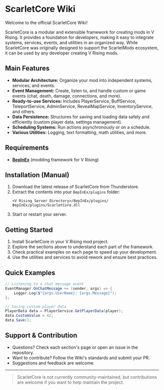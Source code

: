 # ScarletCore Wiki

Welcome to the official ScarletCore Wiki!

ScarletCore is a modular and extensible framework for creating mods in V Rising. It provides a foundation for developers, making it easy to integrate systems, services, events, and utilities in an organized way. While ScarletCore was originally designed to support the ScarletMods ecosystem, it can be used by any developer creating V Rising mods.

## Main Features

- **Modular Architecture:** Organize your mod into independent systems, services, and events.
- **Event Management:** Create, listen to, and handle custom or game events (chat, death, damage, connections, and more).
- **Ready-to-use Services:** Includes PlayerService, BuffService, TeleportService, AdminService, RevealMapService, InventoryService, and others.
- **Data Persistence:** Structures for saving and loading data safely and efficiently (custom player data, settings management).
- **Scheduling Systems:** Run actions asynchronously or on a schedule.
- **Various Utilities:** Logging, text formatting, math utilities, and more.

## Requirements

- **[BepInEx](https://wiki.vrisingmods.com/user/bepinex_install.html)** (modding framework for V Rising)

## Installation (Manual)

1. Download the latest release of ScarletCore from Thunderstore.
2. Extract the contents into your `BepInEx/plugins` folder:
   ```
   <V Rising Server Directory>/BepInEx/plugins/
   BepInEx/plugins/ScarletCore.dll
   ```
3. Start or restart your server.

## Getting Started

1. Install ScarletCore in your V Rising mod project.
2. Explore the sections above to understand each part of the framework.
3. Check practical examples on each page to speed up your development.
4. Use the utilities and services to avoid rework and ensure best practices.

## Quick Examples

```csharp
// Listening to a chat message event
EventManager.OnChatMessage += (sender, args) => {
    Logger.Log($"{args.UserName}: {args.Message}");
};

// Saving custom player data
PlayerData data = PlayerService.GetPlayerData(player);
data.CustomValue = 42;
data.Save();
```

## Support & Contribution

- Questions? Check each section's page or open an issue in the repository.
- Want to contribute? Follow the Wiki's standards and submit your PR.
- Suggestions and feedback are welcome.

---

> ScarletCore is not currently community-maintained, but contributions are welcome if you want to help maintain the project.
